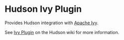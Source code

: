 Hudson Ivy Plugin
=================

Provides Hudson integration with [Apache Ivy](http://ant.apache.org/ivy/).

See [Ivy Plugin](http://wiki.hudson-ci.org/display/HUDSON/Ivy+Plugin) on the Hudson wiki for more information.
